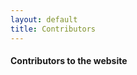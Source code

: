 ```yaml
---
layout: default
title: Contributors
---
```

<!--The core survey and the original taxonomy was created by-->

<!--* [Miltos Allamanis](https://miltos.allamanis.com) Microsoft Research, Cambridge, UK
* [Earl T. Barr](http://earlbarr.com) University College London, London, UK
* [Prem Devanbu](http://web.cs.ucdavis.edu/~devanbu/) University of California, Davis, USA
* [Charles Sutton](http://homepages.inf.ed.ac.uk/csutton/) University of Edinburgh and The Alan Turing Institute, UK
-->
#### Contributors to the website
<!--This website accepts external [contributions](/contributing.html).
Please, feel free to add your name below, once you contribute to this
website. A comprehensive list can be found [here](https://github.com/ml4code/ml4code.github.io/graphs/contributors).

* [Uri Alon](http://www.cs.technion.ac.il/~urialon/) Technion, Israel
* [Nghi D. Q. Bui](https://bdqnghi.github.io/) Singapore Management University, Singapore-->